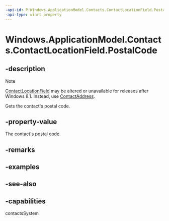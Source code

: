 ```yaml
---
-api-id: P:Windows.ApplicationModel.Contacts.ContactLocationField.PostalCode
-api-type: winrt property
---
```


<!-- Property syntax
public string PostalCode { get; }
-->

# Windows.ApplicationModel.Contacts.ContactLocationField.PostalCode

## -description
> [!NOTE]
> [ContactLocationField](contactlocationfield.md) may be altered or unavailable for releases after Windows 8.1. Instead, use [ContactAddress](contactaddress.md).

Gets the contact's postal code.

## -property-value
The contact's postal code.

## -remarks

## -examples

## -see-also

## -capabilities
contactsSystem
